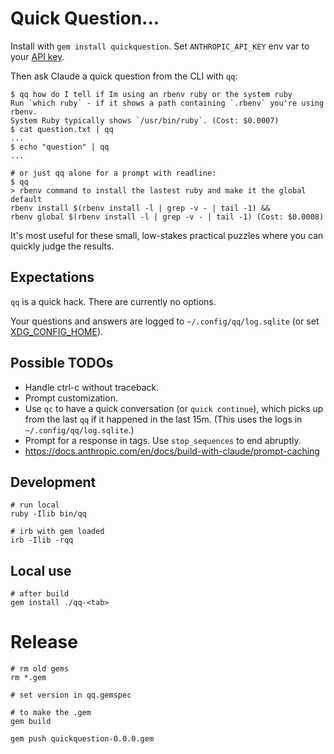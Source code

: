 # Quick Question...

Install with `gem install quickquestion`.
Set `ANTHROPIC_API_KEY` env var to your [API key](https://console.anthropic.com/account/keys).

Then ask Claude a quick question from the CLI with `qq`:

    $ qq how do I tell if Im using an rbenv ruby or the system ruby
    Run `which ruby` - if it shows a path containing `.rbenv` you're using rbenv.
    System Ruby typically shows `/usr/bin/ruby`. (Cost: $0.0007)
    $ cat question.txt | qq
    ...
    $ echo "question" | qq
    ...
    
    # or just qq alone for a prompt with readline:
    $ qq
    > rbenv command to install the lastest ruby and make it the global default
    rbenv install $(rbenv install -l | grep -v - | tail -1) &&
    rbenv global $(rbenv install -l | grep -v - | tail -1) (Cost: $0.0008)

It's most useful for these small, low-stakes practical puzzles where you can
quickly judge the results.

## Expectations

`qq` is a quick hack.
There are currently no options.

Your questions and answers are logged to `~/.config/qq/log.sqlite`
(or set [XDG_CONFIG_HOME](https://specifications.freedesktop.org/basedir-spec/latest/#variables)).

## Possible TODOs

 * Handle ctrl-c without traceback.
 * Prompt customization.
 * Use `qc` to have a quick conversation (or `quick continue`), which picks up from the last `qq` if it happened in the last 15m.
   (This uses the logs in `~/.config/qq/log.sqlite`.)
 * Prompt for a response in tags. Use `stop_sequences` to end abruptly.
 * https://docs.anthropic.com/en/docs/build-with-claude/prompt-caching

## Development

    # run local
    ruby -Ilib bin/qq

    # irb with gem loaded
    irb -Ilib -rqq

## Local use

    # after build
    gem install ./qq-<tab>

# Release

    # rm old gems
    rm *.gem

    # set version in qq.gemspec

    # to make the .gem
    gem build

    gem push quickquestion-0.0.0.gem
